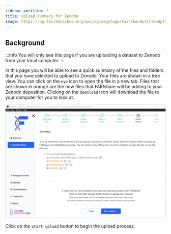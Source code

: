 ```yaml
---
sidebar_position: 2
title: Upload summary for Zenodo
image: https://og.fairdataihub.org/api/ogimage?app=fairshare&title=Upload%20summary%20for%20Zenodo&description=Curate%20and%20Share%20%7C%20Zenodo
---
```


## Background

:::info
You will only see this page if you are uploading a dataset to Zenodo from your local computer.
:::

In this page you will be able to see a quick summary of the files and folders that you have selected to upload to Zenodo. Your files are shown in a tree view. You can click on the `eye`
icon to open the file in a new tab. Files that are shown in orange are the new files that FAIRshare will be adding to your Zenodo deposition. Clicking on the `download` icon will download the file to your computer for you to look at.

![](./images/zenodoUploadSummary.png)

Click on the `Start upload` button to begin the upload process.
